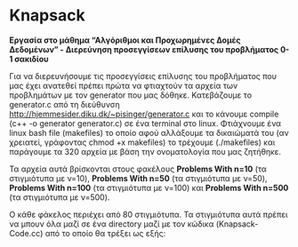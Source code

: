 # Knapsack
<b>Εργασία στο μάθημα “Αλγόριθμοι και Προχωρημένες Δομές Δεδομένων” - Διερεύνηση προσεγγίσεων επίλυσης του προβλήματος 0-1 σακιδίου</b>

Για να διερευνήσουμε τις προσεγγίσεις επίλυσης του προβλήματος που μας έχει ανατεθεί πρέπει πρώτα να φτιαχτούν τα αρχεία των προβλημάτων με τον generator που μας δόθηκε. 
Κατεβάζουμε το generator.c από τη διεύθυνση http://hjemmesider.diku.dk/~pisinger/generator.c και το κάνουμε compile (c++ -o generator generator.c) σε ένα terminal στο linux.
Φτιάχνουμε ένα linux bash file (makefiles) το οποίο αφού αλλάξουμε τα δικαιώματά του (αν χρειατεί, γράφοντας chmod +x makefiles) το τρέχουμε (./makefiles) και παράγουμε τα 320 αρχεία με βάση την ονοματολογία που μας ζητήθηκε.
<p>Τα αρχεία αυτά βρίσκονται στους φακέλους <b>Problems With n=10</b> (τα στιγμιότυπα με ν=10), <b>Problems With n=50</b> (τα στιγμιότυπα με ν=50), <b>Problems With n=100</b> (τα στιγμιότυπα με ν=100) και <b>Problems With n=500</b> (τα στιγμιότυπα με ν=500).</p> Ο κάθε φάκελος περιέχει από 80 στιγμιότυπα.
Τα στιγμιότυπα αυτά πρέπει να μπουν όλα μαζί σε ένα directory μαζί με τον κώδικα (Knapsack-Code.cc) από το οποίο θα τρέξει ως εξής:
<p>
